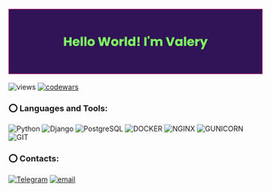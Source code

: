[![Header](https://github.com/v4lerdon/v4lerdon/blob/main/assets/banner.png)](https://youtu.be/dQw4w9WgXcQ)

![views](https://komarev.com/ghpvc/?username=v4lerdon&style=for-the-badge)
[![codewars](https://www.codewars.com/users/v4lerdon/badges/small)](https://www.codewars.com/users/v4lerdon)

### :o: Languages and Tools:
![Python](https://img.shields.io/badge/-Python-ffdf5a?style=for-the-badge&logo=python)
![Django](https://img.shields.io/badge/-dJANGO-0c4b33?style=for-the-badge&logo=DJANGO)
![PostgreSQL](https://img.shields.io/badge/-PostgreSQL-eae9e1?style=for-the-badge&logo=postgreSQL)
![DOCKER](https://img.shields.io/badge/-DOCKER-002c66?style=for-the-badge&logo=DOCKER)
![NGINX](https://img.shields.io/badge/-nginx-009900?style=for-the-badge&logo=nginx)
![GUNICORN](https://img.shields.io/badge/-gunicorn-eae9e1?style=for-the-badge&logo=gunicorn)
![GIT](https://img.shields.io/badge/-GIT-eae9e1?style=for-the-badge&logo=git)

### :o: Contacts:

[![Telegram](https://img.shields.io/badge/-Telegram-eae9e1?style=for-the-badge&logo=Telegram)](https://t.me/Valerdon)
[![email](https://img.shields.io/badge/-valerayurchenko14@gmail.com-eae9e1?style=for-the-badge&logo=gmail)](mailto:valerayurchenko14@gmail.com)
